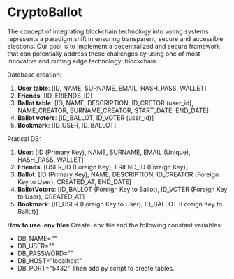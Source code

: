 # CryptoBallot
The concept of integrating blockchain technology into voting systems represents a paradigm shift in ensuring transparent, secure and accessible elections. Our goal is to implement a decentralized and secure framework that can potentially address these challenges by using one of most innovative and cutting edge technology: blockchain. 


Database creation: 
1. **User table**: [ID, NAME, SURNAME, EMAIL, HASH_PASS, WALLET]  
2. **Friends**: [ID, FRIENDS_ID]
3. **Ballot table**: [ID, NAME, DESCRIPTION, ID_CRETOR (user_id), NAME_CREATOR, SURNAME_CREATOR, START_DATE, END_DATE]  
4. **Ballot voters**: [ID_BALLOT, ID_VOTER (user_id)]
5. **Bookmark**: [ID_USER, ID_BALLOT]

Pratical DB: 
1. **User**: [ID (Primary Key), NAME, SURNAME, EMAIL (Unique), HASH_PASS, WALLET]
2. **Friends**: [USER_ID (Foreign Key), FRIEND_ID (Foreign Key)]
3. **Ballot**: [ID (Primary Key), NAME, DESCRIPTION, ID_CREATOR (Foreign Key to User), CREATED_AT, END_DATE]
4. **BallotVoters**: [ID_BALLOT (Foreign Key to Ballot), ID_VOTER (Foreign Key to User), CREATED_AT]
5. **Bookmark**: [ID_USER (Foreign Key to User), ID_BALLOT (Foreign Key to Ballot)]


**How to use .env files**
Create .env file and the following constant variables: 
- DB_NAME=""
- DB_USER=""
- DB_PASSWORD=""
- DB_HOST="localhost"
- DB_PORT="5432"
Then add py script to create tables. 


